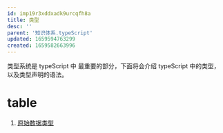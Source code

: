 ```yaml
---
id: imp19r3xddxadk9urcqfh8a
title: 类型
desc: ''
parent: '知识体系.typeScript'
updated: 1659594763299
created: 1659582663996
---
```

类型系统是 typeScript 中 最重要的部分，下面将会介绍 typeScript 中的类型，以及类型声明的语法。

# table
1. [原始数据类型](知识体系.typeScript.类型.原始数据类型.md)

